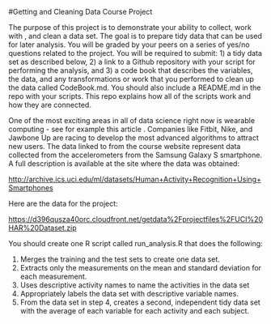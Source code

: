 #Getting and Cleaning Data Course Project

The purpose of this project is to demonstrate your ability to collect, work with
, and clean a data set. The goal is to prepare tidy data that can be used for 
later analysis. You will be graded by your peers on a series of yes/no questions
related to the project. You will be required to submit: 1) a tidy data set as 
described below, 2) a link to a Github repository with your script for 
performing the analysis, and 3) a code book that describes the variables, the 
data, and any transformations or work that you performed to clean up the data 
called CodeBook.md. You should also include a README.md in the repo with your 
scripts. This repo explains how all of the scripts work and how they are 
connected.

One of the most exciting areas in all of data science right now is wearable 
computing - see for example this article . Companies like Fitbit, Nike, and 
Jawbone Up are racing to develop the most advanced algorithms to attract new 
users. The data linked to from the course website represent data collected from
the accelerometers from the Samsung Galaxy S smartphone. A full description is 
available at the site where the data was obtained:

http://archive.ics.uci.edu/ml/datasets/Human+Activity+Recognition+Using+Smartphones

Here are the data for the project:

https://d396qusza40orc.cloudfront.net/getdata%2Fprojectfiles%2FUCI%20HAR%20Dataset.zip

You should create one R script called run_analysis.R that does the following:

1. Merges the training and the test sets to create one data set.
2. Extracts only the measurements on the mean and standard deviation for each 
    measurement.
3. Uses descriptive activity names to name the activities in the data set
4. Appropriately labels the data set with descriptive variable names.
5. From the data set in step 4, creates a second, independent tidy data set with
    the average of each variable for each activity and each subject.
    
